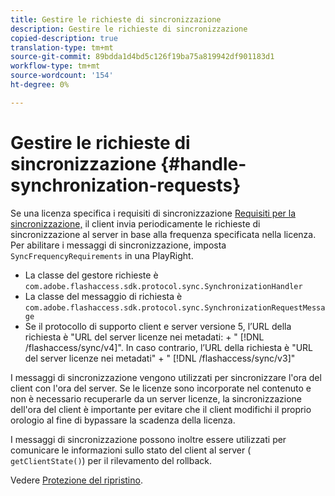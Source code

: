 ```yaml
---
title: Gestire le richieste di sincronizzazione
description: Gestire le richieste di sincronizzazione
copied-description: true
translation-type: tm+mt
source-git-commit: 89bdda1d4bd5c126f19ba75a819942df901183d1
workflow-type: tm+mt
source-wordcount: '154'
ht-degree: 0%

---
```



# Gestire le richieste di sincronizzazione {#handle-synchronization-requests}

Se una licenza specifica i requisiti di sincronizzazione [Requisiti per la sincronizzazione,](../../protecting-content/introduction/usage-rules/authentication/synchronization.md) il client invia periodicamente le richieste di sincronizzazione al server in base alla frequenza specificata nella licenza. Per abilitare i messaggi di sincronizzazione, imposta `SyncFrequencyRequirements` in una PlayRight.

* La classe del gestore richieste è `com.adobe.flashaccess.sdk.protocol.sync.SynchronizationHandler`
* La classe del messaggio di richiesta è `com.adobe.flashaccess.sdk.protocol.sync.SynchronizationRequestMessage`
* Se il protocollo di supporto client e server versione 5, l’URL della richiesta è &quot;URL del server licenze nei metadati: + &quot; [!DNL /flashaccess/sync/v4]&quot;. In caso contrario, l’URL della richiesta è &quot;URL del server licenze nei metadati&quot; + &quot; [!DNL /flashaccess/sync/v3]&quot;

I messaggi di sincronizzazione vengono utilizzati per sincronizzare l&#39;ora del client con l&#39;ora del server. Se le licenze sono incorporate nel contenuto e non è necessario recuperarle da un server licenze, la sincronizzazione dell&#39;ora del client è importante per evitare che il client modifichi il proprio orologio al fine di bypassare la scadenza della licenza.

I messaggi di sincronizzazione possono inoltre essere utilizzati per comunicare le informazioni sullo stato del client al server ( `getClientState()`) per il rilevamento del rollback.

Vedere [Protezione del ripristino](../../protecting-content/implementing-the-license-server/processing-drm-requests.md#rollback-detection).
